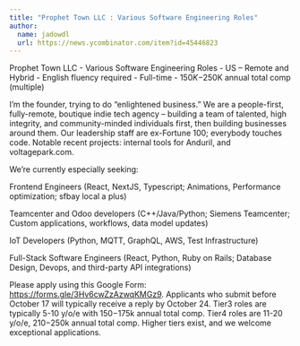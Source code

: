 ```yaml
---
title: "Prophet Town LLC : Various Software Engineering Roles"
author:
  name: jadowdl
  url: https://news.ycombinator.com/item?id=45446823
---
```

Prophet Town LLC - Various Software Engineering Roles - US – Remote and Hybrid - English fluency required - Full-time - $150K-$250K annual total comp (multiple)

I’m the founder, trying to do “enlightened business.” We are a people-first, fully-remote, boutique indie tech agency – building a team of talented, high integrity, and community-minded individuals first, then building businesses around them. Our leadership staff are ex-Fortune 100; everybody touches code. Notable recent projects: internal tools for Anduril, and voltagepark.com.

We’re currently especially seeking:

Frontend Engineers
(React, NextJS, Typescript; Animations, Performance optimization; sfbay local a plus)

Teamcenter and Odoo developers
(C++&#x2F;Java&#x2F;Python; Siemens Teamcenter; Custom applications, workflows, data model updates)

IoT Developers
(Python, MQTT, GraphQL, AWS, Test Infrastructure)

Full-Stack Software Engineers
(React, Python, Ruby on Rails; Database Design, Devops, and third-party API integrations)

Please apply using this Google Form: <a href="https:&#x2F;&#x2F;forms.gle&#x2F;3Hv6cwZzAzwqKMGz9" rel="nofollow">https:&#x2F;&#x2F;forms.gle&#x2F;3Hv6cwZzAzwqKMGz9</a>.  Applicants who submit before October 17 will typically receive a reply by October 24. Tier3 roles are typically 5-10 y&#x2F;o&#x2F;e with $150-$175k annual total comp. Tier4 roles are 11-20 y&#x2F;o&#x2F;e, $210-$250k annual total comp. Higher tiers exist, and we welcome exceptional applications.
<JobApplication />
